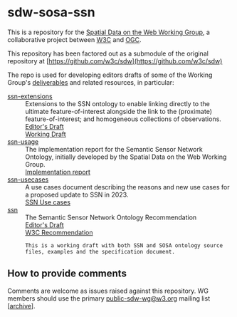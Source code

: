 # sdw-sosa-ssn

This is a repository for the <a href="https://www.w3.org/2021/sdw/">Spatial Data on the Web Working Group</a>, a collaborative project between <a href="http://www.w3.org/">W3C</a> and <a href="http://www.opengeospatial.org/">OGC</a>.

This repository has been factored out as a submodule of the original repository at [https://github.com/w3c/sdw](https://github.com/w3c/sdw)

The repo is used for developing editors drafts of some of the Working Group's <a href="https://www.w3.org/2021/10/sdw-charter.html#deliverables">deliverables</a> and related resources, in particular:

<dl>
<dt><a href="https://github.com/w3c/sdw-sosa-ssn/tree/gh-pages/ssn-extensions">ssn-extensions</a></dt>
  <dd>
    Extensions to the SSN ontology to enable linking directly to the ultimate feature-of-interest alongside the link to the (proximate) feature-of-interest; and homogeneous collections of observations.
    <br/><a href="https://w3c.github.io/sdw-sosa-ssn/ssn-extensions/">Editor's Draft</a>
    <br/><a href="https://www.w3.org/TR/vocab-ssn-ext/">Working Draft</a>
  </dd>

  <dt><a href="https://github.com/w3c/sdw-sosa-ssn/tree/gh-pages/ssn-usage">ssn-usage</a></dt>
  <dd>
    The implementation report for the Semantic Sensor Network Ontology, initially developed by the Spatial Data on the Web Working Group.
    <br/><a href="https://w3c.github.io/sdw-sosa-ssn/ssn-usage/">Implementation report</a>
  </dd>

  <dt><a href="https://github.com/w3c/sdw-sosa-ssn/tree/gh-pages/ssn-usecases">ssn-usecases</a></dt>
  <dd>
    A use cases document describing the reasons and new use cases for a proposed update to SSN in 2023.
    <br/><a href="https://w3c.github.io/sdw-sosa-ssn/ssn-usecases/">SSN Use cases</a>
  </dd>

  <dt><a href="https://github.com/w3c/sdw-sosa-ssn/tree/gh-pages/ssn">ssn</a></dt>
  <dd>
    The Semantic Sensor Network Ontology Recommendation
    <br/><a href="https://w3c.github.io/sdw-sosa-ssn/ssn/">Editor's Draft</a>
    <br/><a href="https://www.w3.org/TR/vocab-ssn/">W3C Recommendation</a>

    This is a working draft with both SSN and SOSA ontology source files, examples and the specification document.

  </dd>
</dl>

## How to provide comments

Comments are welcome as issues raised against this repository.
WG members should use the primary <a href="mailto:public-sdw-wg@w3.org">public-sdw-wg@w3.org</a> mailing list [<a href="https://lists.w3.org/Archives/Public/public-sdw-wg/">archive</a>].
 
